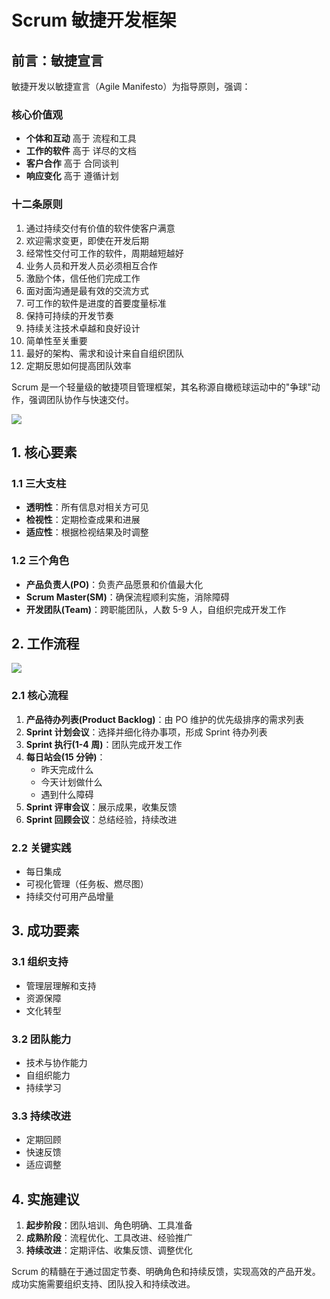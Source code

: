 # Scrum 敏捷开发框架

## 前言：敏捷宣言

敏捷开发以敏捷宣言（Agile Manifesto）为指导原则，强调：

### 核心价值观

- **个体和互动** 高于 流程和工具
- **工作的软件** 高于 详尽的文档
- **客户合作** 高于 合同谈判
- **响应变化** 高于 遵循计划

### 十二条原则

1. 通过持续交付有价值的软件使客户满意
2. 欢迎需求变更，即使在开发后期
3. 经常性交付可工作的软件，周期越短越好
4. 业务人员和开发人员必须相互合作
5. 激励个体，信任他们完成工作
6. 面对面沟通是最有效的交流方式
7. 可工作的软件是进度的首要度量标准
8. 保持可持续的开发节奏
9. 持续关注技术卓越和良好设计
10. 简单性至关重要
11. 最好的架构、需求和设计来自自组织团队
12. 定期反思如何提高团队效率

Scrum 是一个轻量级的敏捷项目管理框架，其名称源自橄榄球运动中的"争球"动作，强调团队协作与快速交付。

![](https://assets.ng-tech.icu/item/20221225150801.png)

## 1. 核心要素

### 1.1 三大支柱

- **透明性**：所有信息对相关方可见
- **检视性**：定期检查成果和进展
- **适应性**：根据检视结果及时调整

### 1.2 三个角色

- **产品负责人(PO)**：负责产品愿景和价值最大化
- **Scrum Master(SM)**：确保流程顺利实施，消除障碍
- **开发团队(Team)**：跨职能团队，人数 5-9 人，自组织完成开发工作

## 2. 工作流程

![](https://assets.ng-tech.icu/item/20221225150835.png)

### 2.1 核心流程

1. **产品待办列表(Product Backlog)**：由 PO 维护的优先级排序的需求列表
2. **Sprint 计划会议**：选择并细化待办事项，形成 Sprint 待办列表
3. **Sprint 执行(1-4 周)**：团队完成开发工作
4. **每日站会(15 分钟)**：
   - 昨天完成什么
   - 今天计划做什么
   - 遇到什么障碍
5. **Sprint 评审会议**：展示成果，收集反馈
6. **Sprint 回顾会议**：总结经验，持续改进

### 2.2 关键实践

- 每日集成
- 可视化管理（任务板、燃尽图）
- 持续交付可用产品增量

## 3. 成功要素

### 3.1 组织支持

- 管理层理解和支持
- 资源保障
- 文化转型

### 3.2 团队能力

- 技术与协作能力
- 自组织能力
- 持续学习

### 3.3 持续改进

- 定期回顾
- 快速反馈
- 适应调整

## 4. 实施建议

1. **起步阶段**：团队培训、角色明确、工具准备
2. **成熟阶段**：流程优化、工具改进、经验推广
3. **持续改进**：定期评估、收集反馈、调整优化

Scrum 的精髓在于通过固定节奏、明确角色和持续反馈，实现高效的产品开发。成功实施需要组织支持、团队投入和持续改进。
